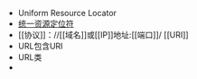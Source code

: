 - Uniform Resource Locator
- [统一资源定位符](https://zh.wikipedia.org/wiki/%E7%BB%9F%E4%B8%80%E8%B5%84%E6%BA%90%E5%AE%9A%E4%BD%8D%E7%AC%A6)
- [[协议]]：//[[域名]]或[[IP]]地址:[[端口]]/ [[URI]]
- URL包含URI
- URL类
-